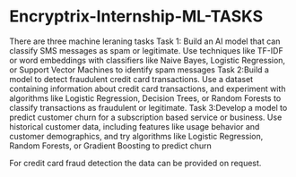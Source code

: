# Encryptrix-Internship-ML-TASKS
There are three machine leraning tasks
Task 1: Build an AI model that can classify SMS messages as spam or legitimate. Use techniques like TF-IDF or word embeddings with
classifiers like Naive Bayes, Logistic Regression, or Support Vector Machines to identify spam messages
Task 2:Build a model to detect fraudulent credit card transactions. Use a dataset containing information about credit card transactions, and
experiment with algorithms like Logistic Regression, Decision Trees, or Random Forests to classify transactions as fraudulent or legitimate.
Task 3:Develop a model to predict customer churn for a subscription based service or business. Use historical customer data, including features like
usage behavior and customer demographics, and try algorithms like Logistic Regression, Random Forests, or Gradient Boosting to predict churn

For credit card fraud detection the data can be provided on request.
